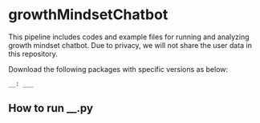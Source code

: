 # growthMindsetChatbot

This pipeline includes codes and example files for running and analyzing growth mindset chatbot. Due to privacy, we will not share the user data in this repository. 

Download the following packages with specific versions as below: 

    __: ___

## How to run __.py

